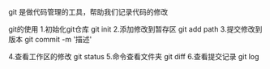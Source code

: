 git 是做代码管理的工具，帮助我们记录代码的修改

git的使用
1.初始化git仓库 git init
2.添加修改到暂存区 git add path
3.提交修改到版本 git commit -m '描述'


4.查看工作区的修改 git status
5.命令查看文件夹  git diff
6.查看提交记录 git log



